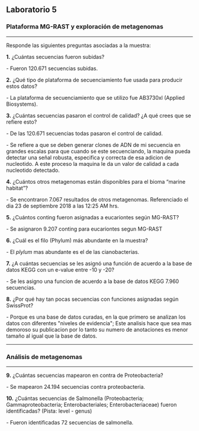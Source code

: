 ## Laboratorio 5

### Plataforma MG-RAST y exploración de metagenomas

---

Responde las siguientes preguntas asociadas a la muestra:
		
**1.** ¿Cuántas secuencias fueron subidas? 

*-* Fueron 120.671 secuencias subidas.

**2.** ¿Qué tipo de plataforma de secuenciamiento fue usada para producir estos datos? 

*-* La plataforma de secuenciamiento que se utilizo fue AB3730xl (Applied Biosystems).

**3.** ¿Cuántas secuencias pasaron el control de calidad? ¿A qué crees que se refiere esto?

*-* De las 120.671 secuencias todas pasaron el control de calidad.

*-* Se refiere a que se deben generar clones de ADN de mi secuencia en grandes escalas para que cuando se este secuenciando, la maquina pueda detectar una señal robusta, especifica y correcta de esa adicion de nucleotido. A este proceso la maquina le da un valor de calidad a cada nucleotido detectado. 

**4.** ¿Cuántos otros metagenomas están disponibles para el bioma “marine habitat”? 

*-* Se encontraron 7.067 resultados de otros metagenomas. Referenciado el dia 23 de septiembre 2018 a las 12:25 AM hrs.

**5.** ¿Cuántos conting fueron asignadas a eucariontes según MG-RAST? 

*-* Se asignaron 9.207 conting para eucariontes segun MG-RAST

**6.** ¿Cuál es el filo (Phylum) más abundante en la muestra? 

*-* El *plylum* mas abundante es el de las cianobacterias.

**7.** ¿A cuántas secuencias se les asignó una función de acuerdo a la base de datos KEGG con un e-value entre -10 y -20? 

*-* Se les asigno una funcion de acuerdo a la base de datos KEGG 7.960 secuencias.

**8.** ¿Por qué hay tan pocas secuencias con funciones asignadas según SwissProt? 

*-* Porque es una base de datos curadas, en la que primero se analizan los datos con diferentes "niveles de evidencia"; Este analisis hace que sea mas demoroso su publicacion por lo tanto su numero de anotaciones es menor tamaño al igual que la base de datos.  

---

### Análisis de metagenomas

---

**9.** ¿Cuántas secuencias mapearon en contra de Proteobacteria?

*-* Se mapearon 24.194 secuencias contra proteobacteria.

**10.** ¿Cuántas secuencias de Salmonella (Proteobacteria; Gammaproteobacteria; Enterobacteriales; Enterobacteriaceae) fueron identificadas? (Pista: level - genus)

*-* Fueron identificadas 72 secuencias de salmonella.


